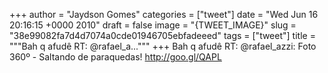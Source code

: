 
+++
author = "Jaydson Gomes"
categories = ["tweet"]
date = "Wed Jun 16 20:16:15 +0000 2010"
draft = false
image = "{TWEET_IMAGE}"
slug = "38e99082fa7d4d7074a0cde01946705ebfadeeed"
tags = ["tweet"]
title = """Bah q afudê RT: @rafael_a..."""
+++
Bah q afudê RT: @rafael_azzi: Foto 360º - Saltando de paraquedas! http://goo.gl/QAPL
